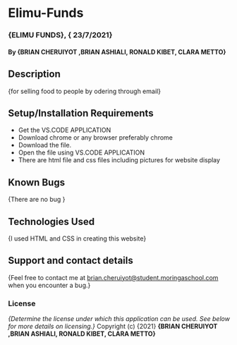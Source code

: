 # Elimu-Funds

### {ELIMU FUNDS}, { 23/7/2021}

#### By **{BRIAN CHERUIYOT ,BRIAN ASHIALI,  RONALD KIBET, CLARA METTO}**

## Description

{for selling food to people by odering through email}

## Setup/Installation Requirements

* Get the VS.CODE APPLICATION
* Download chrome or any browser preferably chrome
* Download the file.
* Open the file using VS.CODE APPLICATION
* There are html file and css files including pictures for website display

## Known Bugs

{There are no bug  }

## Technologies Used

{I used HTML and  CSS  in creating this website}

## Support and contact details

{Feel free to contact me at brian.cheruiyot@student.moringaschool.com when you encounter a bug.}

### License

*{Determine the license under which this application can be used.  See below for more details on licensing.}*
Copyright (c) {2021} **{BRIAN CHERUIYOT ,BRIAN ASHIALI,  RONALD KIBET, CLARA METTO}**